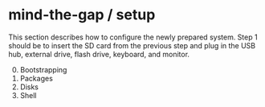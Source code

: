 mind-the-gap / setup
======================

This section describes how to configure the newly prepared system. Step 1 should be to insert the SD card from the previous step and plug in the USB hub, external drive, flash drive, keyboard, and monitor.

0. Bootstrapping
1. Packages
2. Disks
3. Shell
